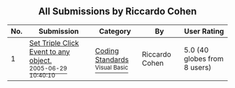 ﻿<div align="center">

## All Submissions by Riccardo Cohen

</div>

No.  | Submission | Category | By   | User Rating
---- | ---------- | -------- | ---- | -----------
1 | [Set Triple Click Event to any object\.<br /><sup>2005-06-29 10:40:10</sup>](https://github.com/Planet-Source-Code/riccardo-cohen-set-triple-click-event-to-any-object__1-61393) | [Coding Standards<br /><sup>Visual Basic</sup>](../ByCategory/coding-standards__1-43.md) | Riccardo Cohen | 5.0 (40 globes from 8 users)
